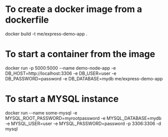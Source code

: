 # To create a docker image from a dockerfile
docker build -t me/express-demo-app .

# To start a container from the image
<!-- You will need to change the ports for this to work -->
docker run -p 5000:5000 --name demo-node-app -e DB_HOST=http://localhost:3306 -e DB_USER=user -e DB_PASSWORD=password -e DB_DATABASE=mydb me/express-demo-app

# To start a MYSQL instance
docker run --name some-mysql -e MYSQL_ROOT_PASSWORD=myrootpassword  -e MYSQL_DATABASE=mydb -e MYSQL_USER=user -e MYSQL_PASSWORD=password -p 3306:3306 -d mysql